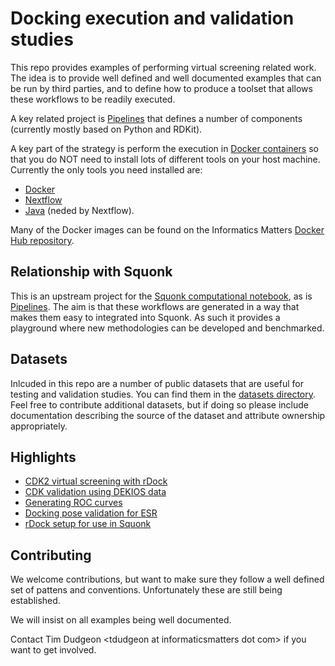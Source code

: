 # Docking execution and validation studies

This repo provides examples of performing virtual screening related work.
The idea is to provide well defined and well documented examples that can be run
by third parties, and to define how to produce a toolset that allows these
workflows to be readily executed.

A key related project is [Pipelines](https://github.com/InformaticsMatters/pipelines)
that defines a number of components (currently mostly based on Python and RDKit).

A key part of the strategy is perform the execution in [Docker containers](https://www.docker.com/)
so that you do NOT need to install lots of different tools on your host machine. Currently the only
tools you need installed are:

* [Docker](https://www.docker.com/community-edition) 
* [Nextflow](https://www.nextflow.io/) 
* [Java](http://www.oracle.com/technetwork/java/javase/overview/index.html) (neded by Nextflow).

Many of the Docker images can be found on the Informatics Matters 
[Docker Hub repository](https://hub.docker.com/u/informaticsmatters/).

## Relationship with Squonk

This is an upstream project for the [Squonk computational notebook](http://squonk.it), as is 
[Pipelines](https://github.com/InformaticsMatters/pipelines). The aim is that these workflows
are generated in a way that makes them easy to integrated into Squonk. As such it provides a 
playground where new methodologies can be developed and benchmarked. 

## Datasets

Inlcuded in this repo are a number of public datasets that are useful for testing and validation studies.
You can find them in the [datasets directory](datasets).
Feel free to contribute additional datasets, but if doing so please include documentation describing the source
of the dataset and attribute ownership appropriately.

## Highlights

* [CDK2 virtual screening with rDock](targets/cdk2/expts/vs-rdock-expt1/README.md)
* [CDK validation using DEKIOS data](targets/cdk2/expts/vs-dekois)
* [Generating ROC curves](targets/hivpr/expts/vs_roc_curve/README.md)
* [Docking pose validation for ESR](targets/esr/expts/pose-validation/README.md)
* [rDock setup for use in Squonk](targets/dhfr/expts/vs-simple)

## Contributing

We welcome contributions, but want to make sure they follow a well defined set of pattens and 
conventions. Unfortunately these are still being established.

We will insist on all examples being well documented.

Contact Tim Dudgeon \<tdudgeon at informaticsmatters dot com\> if you want to get involved.


